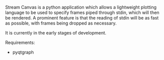 Stream Canvas is a python application which allows a lightweight plotting language to be used to specify frames
piped through stdin, which will then be rendered. A prominent feature is that the reading of stdin will be as fast as
possible, with frames being dropped as necessary.

It is currently in the early stages of development.

Requirements:

* pyqtgraph
